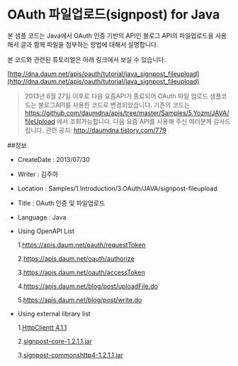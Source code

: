 OAuth 파일업로드(signpost) for Java
=============
본 샘플 코드는 Java에서 OAuth 인증 기반의 API인 블로그 API의 파일업로드을 사용해서 글과 함께 파일을 첨부하는 방법에 대해서 설명합니다. 

본 코드와 관련된 튜토리얼은 아래 링크에서 보실 수 있습니다.

[http://dna.daum.net/apis/oauth/tutorial/java_signpost_fileupload](http://dna.daum.net/apis/oauth/tutorial/java_signpost_fileupload)

>2013년 6월 27일 이후로 다음 요즘API가 종료되어 OAuth 파일 업로드 샘플코드는 블로그API를 사용한 코드로 변경되었습니다.
기존의 코드는 https://github.com/daumdna/apis/tree/master/Samples/5.Yozm/JAVA/fileUpload 에서 조회가능합니다. 
다음 요즘 API를 사용해 주신 여러분께 감사드립니다. 관련 공지: http://daumdna.tistory.com/779

##정보
* CreateDate : 2013/07/30
* Writer : 김주아
* Location : Samples/1.Introduction/3.OAuth/JAVA/signpost-fileupload
* Title : OAuth 인증 및 파일업로드
* Language : Java
* Using OpenAPI List

     1.https://apis.daum.net/oauth/requestToken

     2.https://apis.daum.net/oauth/authorize

     3.https://apis.daum.net/oauth/accessToken

     4.https://apis.daum.net/blog/post/uploadFile.do

     5.https://apis.daum.net/blog/post/write.do

* Using external library list

     1.[HttpClientt 4.1.1](http://hc.apache.org/downloads.cgi)

     2.[signpost-core-1.2.1.1.jar](http://code.google.com/p/oauth-signpost/downloads/detail?name=signpost-core-1.2.1.1.jar&can=2&q=)

     3.[signpost-commonshttp4-1.2.1.1.jar](http://code.google.com/p/oauth-signpost/downloads/detail?name=signpost-commonshttp4-1.2.1.1.jar&can=2&q=)
